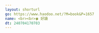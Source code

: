 ```yaml
---
layout: shorturl
go: https://www.haodoo.net/?M=book&P=1657
name: <br><br>🍀 好讀
dt: 240704170703
---
```

